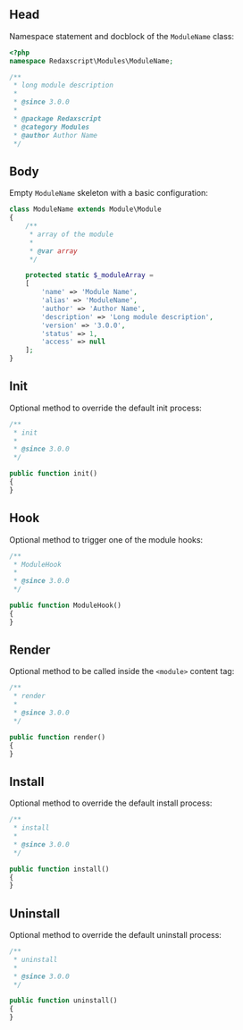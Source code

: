 Head
----

Namespace statement and docblock of the `ModuleName` class:

```php
<?php
namespace Redaxscript\Modules\ModuleName;

/**
 * long module description
 *
 * @since 3.0.0
 *
 * @package Redaxscript
 * @category Modules
 * @author Author Name
 */
```


Body
----

Empty `ModuleName` skeleton with a basic configuration:

```php
class ModuleName extends Module\Module
{
	/**
	 * array of the module
	 *
	 * @var array
	 */

	protected static $_moduleArray =
	[
		'name' => 'Module Name',
		'alias' => 'ModuleName',
		'author' => 'Author Name',
		'description' => 'Long module description',
		'version' => '3.0.0',
		'status' => 1,
		'access' => null
	];
}
```


Init
----

Optional method to override the default init process:

```php
/**
 * init
 *
 * @since 3.0.0
 */

public function init()
{
}
```


Hook
----

Optional method to trigger one of the module hooks:

```php
/**
 * ModuleHook
 *
 * @since 3.0.0
 */

public function ModuleHook()
{
}
```


Render
------

Optional method to be called inside the `<module>` content tag:

```php
/**
 * render
 *
 * @since 3.0.0
 */

public function render()
{
}
```


Install
-------

Optional method to override the default install process:

```php
/**
 * install
 *
 * @since 3.0.0
 */

public function install()
{
}
```


Uninstall
---------

Optional method to override the default uninstall process:

```php
/**
 * uninstall
 *
 * @since 3.0.0
 */

public function uninstall()
{
}
```
